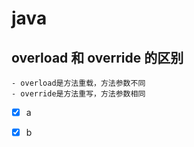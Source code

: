 # java

##  overload 和 override 的区别
    - overload是方法重载，方法参数不同
    - override是方法重写，方法参数相同

- [x] a
- [x] b

